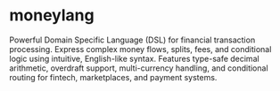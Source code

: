 # moneylang
Powerful Domain Specific Language (DSL) for financial transaction processing. Express complex money flows, splits, fees, and conditional logic using intuitive, English-like syntax. Features type-safe    decimal arithmetic, overdraft support, multi-currency handling, and conditional routing for fintech, marketplaces, and payment systems.
